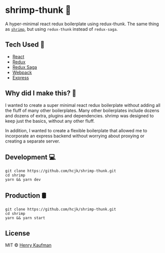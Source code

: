 # shrimp-thunk 🦐
A hyper-minimal react redux boilerplate using redux-thunk. The same thing as [`shrimp`](http://github.com/hcjk/shrimp), but using `redux-thunk` instead of `redux-saga`.

## Tech Used 🔧
- [React](http://facebook.github.io/react)
- [Redux](http://redux.js.org)
- [Redux Saga](https://redux-saga.js.org/)
- [Webpack](http://webpack.js.org)
- [Express](http://expressjs.com)

## Why did I make this? 🤷‍
I wanted to create a super minimal react redux boilerplate without adding all the fluff of many other boilerplates. Many other boilerplates include dozens and dozens of extra, plugins and dependencies. shrimp was designed to keep just the basics, without any other fluff.

In addition, I wanted to create a flexible boilerplate that allowed me to incorporate an express backend without worrying about proxying or creating a separate server.

## Development 💻
```shell
git clone https://github.com/hcjk/shrimp-thunk.git
cd shrimp
yarn && yarn dev
```

## Production 🛢️
```shell
git clone https://github.com/hcjk/shrimp-thunk.git
cd shrimp
yarn && yarn start
```

## License
MIT © [Henry Kaufman](http://github.com/hcjk)